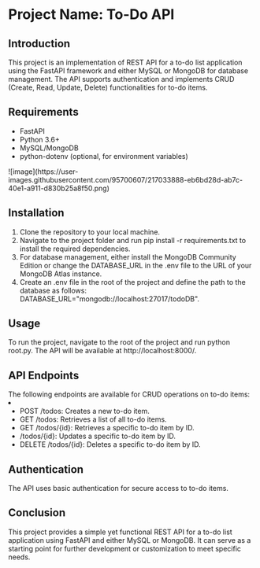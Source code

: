 <h1><b>Project Name: To-Do API</b></h1>

<h2><b>Introduction</b></h2>
This project is an implementation of REST API for a to-do list application using the FastAPI framework and either MySQL or MongoDB for database management. The API supports authentication and implements CRUD (Create, Read, Update, Delete) functionalities for to-do items.

<h2><b>Requirements</b></h2>
<ul>
<li>FastAPI</li>
<li>Python 3.6+</li>
<li>MySQL/MongoDB</li>
<li>python-dotenv (optional, for environment variables)</li>
 </ul>
 ![image](https://user-images.githubusercontent.com/95700607/217033888-eb6bd28d-ab7c-40e1-a911-d830b25a8f50.png)

 
<h2><b>Installation</b></h2>
<ol>
<li>Clone the repository to your local machine.</li>
<li>Navigate to the project folder and run pip install -r requirements.txt to install the required dependencies.</li>
<li>For database management, either install the MongoDB Community Edition or change the DATABASE_URL in the .env file to the URL of your MongoDB Atlas instance.</li>
<li>Create an .env file in the root of the project and define the path to the database as follows: DATABASE_URL="mongodb://localhost:27017/todoDB".</li></ol>

<h2><b>Usage</b></h2>

To run the project, navigate to the root of the project and run python root.py. The API will be available at http://localhost:8000/.

<h2><b>API Endpoints</b></h2>
The following endpoints are available for CRUD operations on to-do items:<li>
<ul>
<li>POST /todos: Creates a new to-do item.</li>
<li>GET /todos: Retrieves a list of all to-do items.</li>
<li>GET /todos/{id}: Retrieves a specific to-do item by ID.</li>
<li> /todos/{id}: Updates a specific to-do item by ID.</li>
<li>DELETE /todos/{id}: Deletes a specific to-do item by ID.</li></ul>
 
<h2><b>Authentication</b></h2>
 
The API uses basic authentication for secure access to to-do items.

<h2><b>Conclusion</b></h2>

This project provides a simple yet functional REST API for a to-do list application using FastAPI and either MySQL or MongoDB. It can serve as a starting point for further development or customization to meet specific needs.



